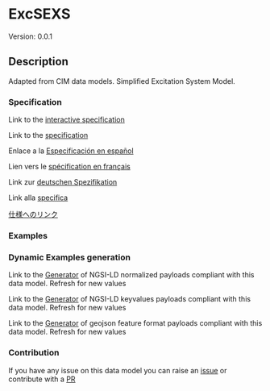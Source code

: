 # ExcSEXS
Version: 0.0.1

## Description 

Adapted from CIM data models. Simplified Excitation System Model.
### Specification

Link to the [interactive specification](https://swagger.lab.fiware.org/?url=https://smart-data-models.github.io/dataModel.EnergyCIM/ExcSEXS/swagger.yaml)

Link to the [specification](https://github.com/smart-data-models/dataModel.EnergyCIM/blob/master/ExcSEXS/doc/spec.md)

Enlace a la [Especificación en español](https://github.com/smart-data-models/dataModel.EnergyCIM/blob/master/ExcSEXS/doc/spec_ES.md)

Lien vers le [spécification en français](https://github.com/smart-data-models/dataModel.EnergyCIM/blob/master/ExcSEXS/doc/spec_FR.md)

Link zur [deutschen Spezifikation](https://github.com/smart-data-models/dataModel.EnergyCIM/blob/master/ExcSEXS/doc/spec_DE.md)

Link alla [specifica](https://github.com/smart-data-models/dataModel.EnergyCIM/blob/master/ExcSEXS/doc/spec_IT.md)

[仕様へのリンク](https://github.com/smart-data-models/dataModel.EnergyCIM/blob/master/ExcSEXS/doc/spec_JA.md)
### Examples
### Dynamic Examples generation

Link to the [Generator](https://smartdatamodels.org/extra/ngsi-ld_generator.php?schemaUrl=https://raw.githubusercontent.com/smart-data-models/dataModel.EnergyCIM/master/ExcSEXS/schema.json&email=info@smartdatamodels.org) of NGSI-LD normalized payloads compliant with this data model. Refresh for new values

Link to the [Generator](https://smartdatamodels.org/extra/ngsi-ld_generator_keyvalues.php?schemaUrl=https://raw.githubusercontent.com/smart-data-models/dataModel.EnergyCIM/master/ExcSEXS/schema.json&email=info@smartdatamodels.org) of NGSI-LD keyvalues payloads compliant with this data model. Refresh for new values

Link to the [Generator](https://smartdatamodels.org/extra/geojson_features_generator.php?schemaUrl=https://raw.githubusercontent.com/smart-data-models/dataModel.EnergyCIM/master/ExcSEXS/schema.json&email=info@smartdatamodels.org) of geojson feature format payloads compliant with this data model. Refresh for new values
### Contribution

 If you have any issue on this data model you can raise an [issue](https://github.com/smart-data-models/dataModel.EnergyCIM/issues)  or contribute with a [PR](https://github.com/smart-data-models/dataModel.EnergyCIM/pulls)